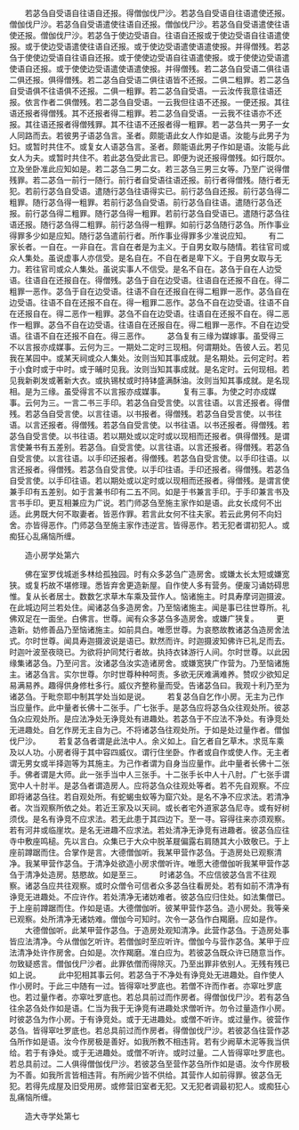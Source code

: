 <!-- { "loadSidebar": true } -->
　　若苾刍自受语自往语自还报。得僧伽伐尸沙。若苾刍自受语自往语遣使还报。僧伽伐尸沙。若苾刍自受语遣使往语自还报。僧伽伐尸沙。若苾刍自受语遣使往语使还报。僧伽伐尸沙。若苾刍于使边受语自。往语自还报或于使边受语自往语遣使报。或于使边受语遣使往语自还报。或于使边受语遣使语遣使报。并得僧残。若苾刍于使使边受语自往语自还报。或于使使边受语自往语遣使报。或于使使边受语遣使语自还报。或于使使边受语遣使语遣使报。并得僧残。若二苾刍自受语二俱往语二俱还报。俱得僧残。若二苾刍自受语二俱往语皆不还报。二俱二粗罪。若二苾刍自受语俱不往语俱不还报。二俱一粗罪。若二苾刍自受语。一云汝传我意往语还报。依言作者二俱僧残。若二苾刍自受语。一云我但往语不还报。一便还报。其往语还报者得僧残。其不还报者得二粗罪。若二苾刍自受语。一云我不往语亦不还报。其往语还报者得僧残罪。其不往语不还报者得一粗罪。若一苾刍共一男子一女人同路而去。若彼男子语苾刍言。圣者。颇能语此女人作如是语。汝能与此男子为妇。或暂时共住不。或复女人语苾刍言。圣者。颇能语此男子作如是语。汝能与此女人为夫。或暂时共住不。若此苾刍受此言已。即便为说还报得僧残。如行既尔。立及坐卧准此应知如是。若二苾刍二男二女。若三苾刍三男三女等。乃至广说得僧残罪。若二苾刍一前行一随行。前行者自受语往语还报。前行者得僧残。随行者无犯。若前行苾刍自受语。遣随行苾刍往语得实已。前行苾刍自还报。前行苾刍得二粗罪。随行苾刍得一粗罪。若前行苾刍自受语。前行苾刍自往语。遣随行苾刍还报。前行苾刍得二粗罪。随行苾刍得一粗罪。若前行苾刍自受语已。遣随行苾刍往语还报。随行苾刍得二粗罪。前行苾刍得一粗罪。如前行苾刍随行苾刍。所作事业得罪多少如是应知。随行苾刍遣前行者。所作事业得罪多少准说应知。
　　有二家长者。一自在。一非自在。言自在者是为主义。于自男女取与随情。若往官司或众人集处。虽说虚事人亦信受。是名自在。不自在者是卑下义。于自男女取与无力。若往官司或众人集处。虽说实事人不信受。是名不自在。苾刍于自在人边受语。往语自在还报自在。得僧残。苾刍于自在边受语。往语自在还报不自在。得二粗罪一恶作。苾刍于自在边受语。往语不自在还报自在得二粗罪一恶作。苾刍自在边受语。往语不自在还报不自在。得一粗罪二恶作。苾刍不自在边受语。往语不自在还报自在。得二恶作一粗罪。苾刍不自在边受语。往语自在还报不自在。得二恶作一粗罪。苾刍不自在边受语。往语自在还报自在。得二粗罪一恶作。不自在边受语。往语不自在还报不自在。得三恶作。
　　苾刍复有三缘为媒嫁事。虽受得三不以言报亦成媒事。云何为三。一期处二定时三现相。何谓期处。告彼人云。若见我在某园中。或某天祠或众人集处。汝则当知其事成就。是名期处。云何定时。若于小食时或于中时。或于晡时见我。汝则当知其事成就。是名定时。云何现相。若见我新剃发或著新大衣。或执锡杖或时持钵盛满酥油。汝则当知其事成就。是名现相。是为三缘。虽受得言不以言报亦成媒事。
　　复有三事。为使之时亦成媒事。云何为三。一言二书三手印。若苾刍自受言使。以言往语。以言还报者。得僧残。若苾刍自受言使。以言往语。以书报者。得僧残。若苾刍自受言使。以书往语。以言还报者。得僧残。若苾刍自受言使。以书往语。以书还报者。得僧残。若苾刍自受言使。以书往语。若以期处或以定时或以现相而还报者。俱得僧残。是谓言使兼书有五差别。若苾刍。自受言使。以言往语。以言还报者。得僧残。若苾刍自受言使。以言往语。以手印还报者。得僧残。若苾刍自受言使。以手印往语。以言还报者。得僧残。若苾刍自受言使。以手印往语。手印还报者。得僧残。若苾刍自受言使。以手印往语。若以期处或以定时或以现相而还报者。得僧残。是谓言使兼手印有五差别。如于言兼书印有二五不同。如是于书兼言手印。于手印兼言书及言书手印。更互相兼应为广说。若门师苾刍至施主家作如是语。此女长成何不出适。此男既大何不取妻者。皆恶作罪。若言此女何不往夫家。若云此男何不向妇舍。亦皆得恶作。门师苾刍至施主家作违逆言。皆得恶作。若无犯者谓初犯人。或痴狂心乱痛恼所缠。

　　造小房学处第六

　　佛在室罗伐城逝多林给孤独园。时有众多苾刍广造房舍。或嫌太长太短或嫌宽狭。或复朽故不堪修理。悉皆弃舍更造新屋。自作使人多有营务。便废习诵妨碍思惟。复从长者居士。数数乞求草木车乘及营作人。恼诸施主。时具寿摩诃迦摄波。在此城边阿兰若处住。闻诸苾刍多造房舍。乃至恼诸施主。闻是事已往世尊所。礼佛双足在一面坐。白佛言。世尊。闻有众多苾刍多造房舍。或嫌广狭复。
　　更造新。妨修善品乃至恼诸施主。如前具白。唯愿世尊。为哀愍故教诸苾刍造房舍法式。尔时世尊。闻具寿迦摄波说是语已。默然而许。时迦摄波知佛许已礼足而去。时迦叶波至夜晓已。为欲将护同梵行者故。执持衣钵游行人间。尔时世尊。以此因缘集诸苾刍。乃至问言。汝诸苾刍汝实造诸房舍。或嫌宽狭广作营为。乃至恼诸施主。诸苾刍言。实尔世尊。尔时世尊种种呵责。多欲无厌难满难养。赞叹少欲知足易满易养。趣得供身修杜多行。威仪齐整称量而受。告诸苾刍曰。我观十利乃至为诸苾刍。于毗奈耶中制其学处当如是说。
　　若复苾刍自乞作小房。无主为己作当应量作。此中量者长佛十二张手。广七张手。是苾刍应将苾刍众往观处所。彼苾刍众应观处所。是应法净处无诤竞处有进趣处。若苾刍于不应法不净处。有诤竞处无进趣处。自乞作房无主自为己。不将诸苾刍往观处所。于如是处过量作者。僧伽伐尸沙。
　　若复苾刍者谓是此法中人。余义如上。自乞者自乞草木。求觅车乘及以人功。小房者得于其中容四威仪。谓行住坐卧。作者或自作或使人作。无主者谓无男女或半择迦等为其施主。为己作者谓为自身当应量作。此中量者长佛十二张手。佛者谓是大师。此一张手当中人三张手。十二张手长中人十八肘。广七张手谓宽中人十肘半。是苾刍者谓造房人。应将苾刍众往观处等者。若不先自观察。不应即将诸苾刍往。若自观处所。有蛇蝎虫蚁等为窟穴处。是名不净不应求法。若清净者。次当观察所依之处。若近王家及以天祠。或长者宅外道家苾刍尼寺。或有好树须伐。是名有诤竞不应求法。若无此患于其四边下。至一寻。容得往来亦须观察。若有河井或临崖坎。是名无进趣不应求法。若处清净无诤竞有进趣者。彼苾刍应往寺中敷座鸣槌。先以言白。众集已于大众中脱革屣偏露右肩随其大小致敬已。于上座前蹲踞而住。合掌作是言。大德僧伽听。我某甲营作苾刍。于造房处已观察清净。我某甲营作苾刍。于清净处欲造小房求僧听许。唯愿大德僧伽听我某甲营作苾刍于清净处造房。慈愍故。如是至三。
　　时诸苾刍。不应信彼苾刍言不往观察。诸苾刍应共往观察。或时众僧令可信者众多苾刍往看房处。若有如前不清净有诤竞无进趣处。不应许作。若处清净无诸妨难者。彼苾刍应归住处。如法集僧已。于上座前蹲踞而住。作如是语。大德僧伽听。彼某甲营作苾刍。造小房处。我等亲已观察。处所清净无诸妨难。僧伽今可知时。次令一苾刍作白羯磨。应如是作。
　　大德僧伽听。此某甲营作苾刍。于造房处观知清净。此营作苾刍。于造房处事皆应法清净。今从僧伽乞听许。若僧伽时至应听许。僧伽今与营作苾刍。某甲于应法清净处许作房舍。白如是。次作羯磨。准白应为。若彼苾刍既众许已随意当作。勿致疑惑言。僧伽伐尸沙者。此罪依僧而得除灭。乃至出罪非依别人。无残有残已如上说。
　　此中犯相其事云何。若苾刍于不净处有诤竞处无进趣处。自作使人作小房时。于此三中随有一过。皆得窣吐罗底也。若僧不许而作者。亦窣吐罗底也。若过量作者。亦窣吐罗底也。若总具前过而作房者。得僧伽伐尸沙。若有苾刍往余苾刍处作如是语。仁当为我于无诤竞有进趣处求僧听许。勿令过量造作小房。时彼苾刍为作小房。于有诤竞处。或于无进趣处。或僧不听许。或过量作。彼营作苾刍。皆得窣吐罗底也。若总具前过而作房者。得僧伽伐尸沙。若彼苾刍往营作苾刍所作如是语。汝今作房极是善好。如我所教不相违背。若有少阙草木泥等我当供给。若于有诤处。或于无进趣处。或僧不听许。或时过量。二人皆得窣吐罗底也。若总具前过。二人俱得僧伽伐尸沙。若彼苾刍至营作苾刍所作如是语。汝今作房极为不善。如我所言皆相违背。有所阙少皆不供给。其营作人如前得罪。彼苾刍无犯。若得先成屋及旧受用房。或修营旧室者无犯。又无犯者调最初犯人。或痴狂心乱痛恼所缠。

　　造大寺学处第七

